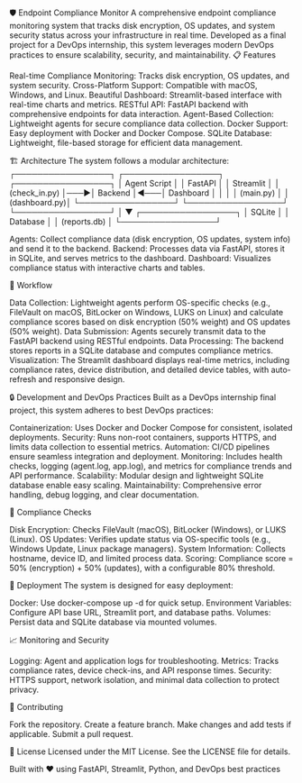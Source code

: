 🛡️ Endpoint Compliance Monitor
A comprehensive endpoint compliance monitoring system that tracks disk encryption, OS updates, and system security status across your infrastructure in real time. Developed as a final project for a DevOps internship, this system leverages modern DevOps practices to ensure scalability, security, and maintainability.
📋 Features

Real-time Compliance Monitoring: Tracks disk encryption, OS updates, and system security.
Cross-Platform Support: Compatible with macOS, Windows, and Linux.
Beautiful Dashboard: Streamlit-based interface with real-time charts and metrics.
RESTful API: FastAPI backend with comprehensive endpoints for data interaction.
Agent-Based Collection: Lightweight agents for secure compliance data collection.
Docker Support: Easy deployment with Docker and Docker Compose.
SQLite Database: Lightweight, file-based storage for efficient data management.

🏗️ Architecture
The system follows a modular architecture:
┌─────────────────┐    ┌─────────────────┐    ┌─────────────────┐
│   Agent Script  │    │   FastAPI       │    │   Streamlit     │
│   (check_in.py) │───▶│   Backend       │◀───│   Dashboard     │
│                 │    │   (main.py)     │    │   (dashboard.py)│
└─────────────────┘    └─────────────────┘    └─────────────────┘
                              │
                              ▼
                       ┌─────────────────┐
                       │   SQLite        │
                       │   Database      │
                       │   (reports.db)  │
                       └─────────────────┘


Agents: Collect compliance data (disk encryption, OS updates, system info) and send it to the backend.
Backend: Processes data via FastAPI, stores it in SQLite, and serves metrics to the dashboard.
Dashboard: Visualizes compliance status with interactive charts and tables.

🚀 Workflow

Data Collection: Lightweight agents perform OS-specific checks (e.g., FileVault on macOS, BitLocker on Windows, LUKS on Linux) and calculate compliance scores based on disk encryption (50% weight) and OS updates (50% weight).
Data Submission: Agents securely transmit data to the FastAPI backend using RESTful endpoints.
Data Processing: The backend stores reports in a SQLite database and computes compliance metrics.
Visualization: The Streamlit dashboard displays real-time metrics, including compliance rates, device distribution, and detailed device tables, with auto-refresh and responsive design.

🔒 Development and DevOps Practices
Built as a DevOps internship final project, this system adheres to best DevOps practices:

Containerization: Uses Docker and Docker Compose for consistent, isolated deployments.
Security: Runs non-root containers, supports HTTPS, and limits data collection to essential metrics.
Automation: CI/CD pipelines ensure seamless integration and deployment.
Monitoring: Includes health checks, logging (agent.log, app.log), and metrics for compliance trends and API performance.
Scalability: Modular design and lightweight SQLite database enable easy scaling.
Maintainability: Comprehensive error handling, debug logging, and clear documentation.

🔧 Compliance Checks

Disk Encryption: Checks FileVault (macOS), BitLocker (Windows), or LUKS (Linux).
OS Updates: Verifies update status via OS-specific tools (e.g., Windows Update, Linux package managers).
System Information: Collects hostname, device ID, and limited process data.
Scoring: Compliance score = 50% (encryption) + 50% (updates), with a configurable 80% threshold.

🐳 Deployment
The system is designed for easy deployment:

Docker: Use docker-compose up -d for quick setup.
Environment Variables: Configure API base URL, Streamlit port, and database paths.
Volumes: Persist data and SQLite database via mounted volumes.

📈 Monitoring and Security

Logging: Agent and application logs for troubleshooting.
Metrics: Tracks compliance rates, device check-ins, and API response times.
Security: HTTPS support, network isolation, and minimal data collection to protect privacy.

🤝 Contributing

Fork the repository.
Create a feature branch.
Make changes and add tests if applicable.
Submit a pull request.

📄 License
Licensed under the MIT License. See the LICENSE file for details.

Built with ❤️ using FastAPI, Streamlit, Python, and DevOps best practices
